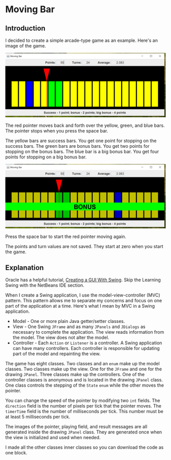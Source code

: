 # Moving Bar
## Introduction
I decided to create a simple arcade-type game as an example.  Here's an image of the game.

![Game Image](readme-images/movingbar1.png)

The red pointer moves back and forth over the yellow, green, and blue bars. The pointer stops when you press the space bar.  

The yellow bars are success bars.  You get one point for stopping on the success bars.  The green bars are bonus bars.  You get two points for stopping on the bonus bars.  The blue bar is a big bonus bar.  You get four points for stopping on a big bonus bar.

![Game Image](readme-images/movingbar2.png)

Press the space bar to start the red pointer moving again.

The points and turn values are not saved.  They start at zero when you start the game.

## Explanation
Oracle has a helpful tutorial, [Creating a GUI With Swing](https://docs.oracle.com/javase/tutorial/uiswing/index.html).  Skip the Learning Swing with the NetBeans IDE section.

When I create a Swing application, I use the model-view-controller (MVC) pattern.  This pattern allows me to separate my concerns and focus on one part of the application at a time.  Here's what I mean by MVC in a Swing application.

- Model - One or more plain Java getter/setter classes.
- View - One Swing `JFrame` and as many `JPanels` and `JDialogs` as necessary to complete the application.  The view reads information from the model.  The view does not alter the model.
- Controller - Each `Action` or `Listener` is a controller.  A Swing application can have many controllers.  Each controller is responsible for updating part of the model and repainting the view.

The game has eight classes.  Two classes and an `enum` make up the model classes.  Two classes make up the view.  One for the `JFrame` and one for the drawing `JPanel`.  Three classes make up the controllers.  One of the controller classes is anonymous and is located in the drawing `JPanel` class.  One class controls the stepping of the `State` `enum` while the other moves the pointer.

You can change the speed of the pointer by modifying two `int` fields.  The `direction` field is the number of pixels per tick that the pointer moves.  The `timerTime` field is the number of milliseconds per tick.  This number must be at least 5 milliseconds per tick.

The images of the pointer, playing field, and result messages are all generated inside the drawing `JPanel` class.  They are generated once when the view is initialized and used when needed.

I made all the other classes inner classes so you can download the code as one block.
